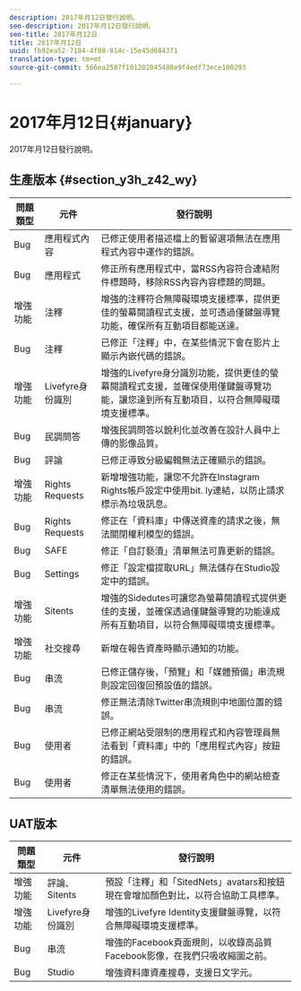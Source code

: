 ```yaml
---
description: 2017年月12日發行說明。
seo-description: 2017年月12日發行說明。
seo-title: 2017年月12日
title: 2017年月12日
uuid: fb92ea52-7184-4f08-814c-15e45d684371
translation-type: tm+mt
source-git-commit: 566ea2587f101202045488e9f4edf73ece100293

---
```



# 2017年月12日{#january}

2017年月12日發行說明。

## 生產版本 {#section_y3h_z42_wy}

| 問題類型 | 元件 | 發行說明 |
|--- |--- |--- |
| Bug | 應用程式內容 | 已修正使用者描述檔上的暫留選項無法在應用程式內容中運作的錯誤。 |
| Bug | 應用程式 | 修正所有應用程式中，當RSS內容符合連結附件標題時，移除RSS內容內容標題的問題。 |
| 增強功能 | 注釋 | 增強的注釋符合無障礙環境支援標準，提供更佳的螢幕閱讀程式支援，並可透過僅鍵盤導覽功能，確保所有互動項目都能送達。 |
| Bug | 注釋 | 已修正「注釋」中，在某些情況下會在影片上顯示內嵌代碼的錯誤。 |
| 增強功能 | Livefyre身份識別 | 增強的Livefyre身分識別功能，提供更佳的螢幕閱讀程式支援，並確保使用僅鍵盤導覽功能，讓您達到所有互動項目，以符合無障礙環境支援標準。 |
| Bug | 民調問答 | 增強民調問答以銳利化並改善在設計人員中上傳的影像品質。 |
| Bug | 評論 | 已修正導致分級編輯無法正確顯示的錯誤。 |
| 增強功能 | Rights Requests | 新增增強功能，讓您不允許在Instagram Rights帳戶設定中使用bit. ly連結，以防止請求標示為垃圾訊息。 |
| Bug | Rights Requests | 修正在「資料庫」中傳送資產的請求之後，無法關閉權利模型的錯誤。 |
| Bug | SAFE | 修正「自訂褻瀆」清單無法可靠更新的錯誤。 |
| Bug | Settings | 修正「設定檔提取URL」無法儲存在Studio設定中的錯誤。 |
| 增強功能 | Sitents | 增強的Sidedutes可讓您為螢幕閱讀程式提供更佳的支援，並確保透過僅鍵盤導覽的功能達成所有互動項目，以符合無障礙環境支援標準。 |
| 增強功能 | 社交搜尋 | 新增在報告資產時顯示通知的功能。 |
| Bug | 串流 | 已修正儲存後，「預覽」和「媒體預備」串流規則設定回復回預設值的錯誤。 |
| Bug | 串流 | 修正無法清除Twitter串流規則中地圖位置的錯誤。 |
| Bug | 使用者 | 已修正網站受限制的應用程式和內容管理員無法看到「資料庫」中的「應用程式內容」按鈕的錯誤。 |
| Bug | 使用者 | 修正在某些情況下，使用者角色中的網站檢查清單無法使用的錯誤。 |


## UAT版本

| 問題類型 | 元件 | 發行說明 |
|--- |--- |--- |
| 增強功能 | 評論、Sitents | 預設「注釋」和「SitedNets」avatars和按鈕現在會增加顏色對比，以符合協助工具標準。 |
| 增強功能 | Livefyre身份識別 | 增強的Livefyre Identity支援鍵盤導覽，以符合無障礙環境支援標準。 |
| Bug | 串流 | 增強的Facebook頁面規則，以收錄高品質Facebook影像，在我們只吸收縮圖之前。 |
| Bug | Studio | 增強資料庫資產搜尋，支援日文字元。 |

